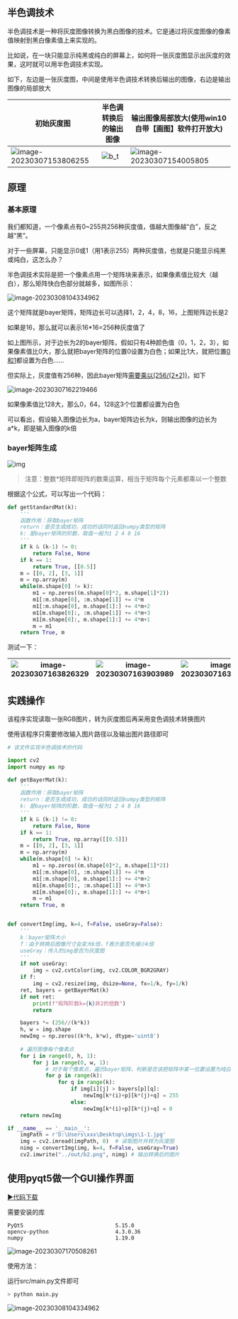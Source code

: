 ## 半色调技术

半色调技术是一种将灰度图像转换为黑白图像的技术。它是通过将灰度图像的像素值映射到黑白像素值上来实现的。

比如说，在一块只能显示纯黑或纯白的屏幕上，如何将一张灰度图显示出灰度的效果，这时就可以用半色调技术实现。

如下，左边是一张灰度图，中间是使用半色调技术转换后输出的图像，右边是输出图像的局部放大



| 初始灰度图                                                   | 半色调转换后的输出图像                                       | 输出图像局部放大(使用win10自带【画图】软件打开放大)          |
| ------------------------------------------------------------ | ------------------------------------------------------------ | ------------------------------------------------------------ |
| ![image-20230307153806255](https://gitcode.net/ajream/myimages/-/raw/master/pictures/2023/03/7_15_38_10_image-20230307153806255.png) | ![b_t](https://gitcode.net/ajream/myimages/-/raw/master/pictures/2023/03/7_15_38_38_b_t.jpg) | ![image-20230307154005805](https://gitcode.net/ajream/myimages/-/raw/master/pictures/2023/03/7_15_40_8_image-20230307154005805.png) |



## 原理

### 基本原理

我们都知道，一个像素点有0~255共256种灰度值，值越大图像越“白”，反之越“黑”。

对于一些屏幕，只能显示0或1（用1表示255）两种灰度值，也就是只能显示纯黑或纯白，这怎么办？

半色调技术实际是把一个像素点用一个矩阵块来表示，如果像素值比较大（越白），那么矩阵快白色部分就越多，如图所示：

![image-20230308104334962](https://gitcode.net/ajream/myimages/-/raw/master/pictures/2023/03/8_10_43_39_image-20230308104334962.png)






这个矩阵就是bayer矩阵，矩阵边长可以选择1，2，4，8，16，上图矩阵边长是2

如果是16，那么就可以表示16*16=256种灰度值了



如上图所示，对于边长为2的bayer矩阵，假如只有4种颜色值（0，1，2，3），如果像素值比0大，那么就把bayer矩阵的位置0设置为白色；如果比1大，就把位置<u>0和1</u>都设置为白色……

但实际上，灰度值有256种，因此bayer矩阵<u>需要乘以(256/(2*2))</u>，如下

![image-20230307162219466](https://gitcode.net/ajream/myimages/-/raw/master/pictures/2023/03/7_16_22_23_image-20230307162219466.png)

如果像素值比128大，那么0，64，128这3个位置都设置为白色



可以看出，假设输入图像边长为a，bayer矩阵边长为k，则输出图像的边长为a*k，即是输入图像的k倍



### bayer矩阵生成

![img](https://gitcode.net/ajream/myimages/-/raw/master/pictures/2023/03/7_16_30_45_20190908204513333.png.)



> 注意：整数*矩阵即矩阵的数乘运算，相当于矩阵每个元素都乘以一个整数

根据这个公式，可以写出一个代码：

```py
def getStandardMat(k):
    '''
    函数作用：获取bayer矩阵
    return：是否生成成功，成功的话同时返回numpy类型的矩阵
    k: 是bayer矩阵的阶数，取值一般为1 2 4 8 16
    '''
    if k & (k-1) != 0:
        return False, None
    if k == 1:
        return True, [[0.5]]
    m = [[0, 2], [3, 1]]
    m = np.array(m)
    while(m.shape[0] != k):
        m1 = np.zeros((m.shape[0]*2, m.shape[1]*2))
        m1[:m.shape[0], :m.shape[1]] += 4*m
        m1[:m.shape[0], m.shape[1]:] += 4*m+2
        m1[m.shape[0]:, :m.shape[1]] += 4*m+3
        m1[m.shape[0]:, m.shape[1]:] += 4*m+1
        m = m1
    return True, m
```

测试一下：

| ![image-20230307163826329](https://gitcode.net/ajream/myimages/-/raw/master/pictures/2023/03/7_16_38_30_image-20230307163826329.png) | ![image-20230307163903989](https://gitcode.net/ajream/myimages/-/raw/master/pictures/2023/03/7_16_39_7_image-20230307163903989.png) | ![image-20230307163929791](https://gitcode.net/ajream/myimages/-/raw/master/pictures/2023/03/7_16_39_34_image-20230307163929791.png) |
| ------------------------------------------------------------ | ------------------------------------------------------------ | ------------------------------------------------------------ |





## 实践操作

该程序实现读取一张RGB图片，转为灰度图后再采用变色调技术转换图片

使用该程序只需要修改输入图片路径以及输出图片路径即可

```py
# 该文件实现半色调技术的代码

import cv2
import numpy as np

def getBayerMat(k):
    '''
    函数作用：获取bayer矩阵
    return：是否生成成功，成功的话同时返回numpy类型的矩阵
    k: 是bayer矩阵的阶数，取值一般为1 2 4 8 16
    '''
    if k & (k-1) != 0:
        return False, None
    if k == 1:
        return True, np.array([[0.5]])
    m = [[0, 2], [3, 1]]
    m = np.array(m)
    while(m.shape[0] != k):
        m1 = np.zeros((m.shape[0]*2, m.shape[1]*2))
        m1[:m.shape[0], :m.shape[1]] += 4*m
        m1[:m.shape[0], m.shape[1]:] += 4*m+2
        m1[m.shape[0]:, :m.shape[1]] += 4*m+3
        m1[m.shape[0]:, m.shape[1]:] += 4*m+1
        m = m1
    return True, m


def convertImg(img, k=4, f=False, useGray=False):
    '''
    k：bayer矩阵大小
    f：由于转换后图像尺寸会变大k倍，f表示是否先缩小k倍
    useGray：传入的img是否为灰度图
    '''
    if not useGray:
        img = cv2.cvtColor(img, cv2.COLOR_BGR2GRAY)
    if f:
        img = cv2.resize(img, dsize=None, fx=1/k, fy=1/k)
    ret, bayers = getBayerMat(k)
    if not ret:
        print(f"矩阵阶数k={k}非2的倍数")
        return

    bayers *= (256//(k*k))
    h, w = img.shape
    newImg = np.zeros((k*h, k*w), dtype='uint8')
    
    # 遍历图像每个像素点
    for i in range(0, h, 1):
        for j in range(0, w, 1):
            # 对于每个像素点，遍历bayer矩阵，判断是否该把矩阵中某一位置设置为纯白(255)或纯黑(0)
            for p in range(k): 
                for q in range(k):
                    if img[i][j] > bayers[p][q]:
                        newImg[k*(i)+p][k*(j)+q] = 255
                    else:
                        newImg[k*(i)+p][k*(j)+q] = 0
    return newImg

if __name__ == '__main__':
    imgPath = r'D:\Users\xxx\Desktop\imgs\1-1.jpg'
    img = cv2.imread(imgPath, 0)  # 读取图片并转为灰度图
    nimg = convertImg(img, k=4, f=False, useGray=True)
    cv2.imwrite("../out/b2.png", nimg) # 输出转换后的图片


```





## 使用pyqt5做一个GUI操作界面

[▶代码下载](https://gitcode.net/ajream/bst)

需要安装的库

```
PyQt5                             5.15.0
opencv-python                     4.3.0.36
numpy                             1.19.0
```

![image-20230307170508261](https://gitcode.net/ajream/myimages/-/raw/master/pictures/2023/03/7_17_5_11_image-20230307170508261.png)

使用方法：

运行src/main.py文件即可

```sh
> python main.py
```

![image-20230308104334962](https://gitcode.net/ajream/myimages/-/raw/master/pictures/2023/03/8_10_43_39_image-20230308104334962.png)